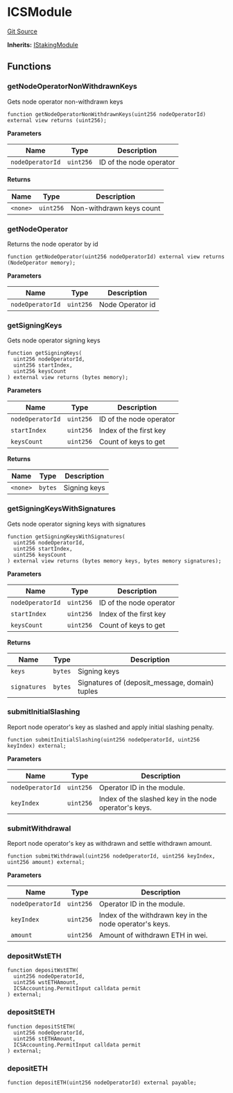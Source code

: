 # ICSModule

[Git Source](https://github.com/lidofinance/community-staking-module/blob/ef5c94eed5211bf6c350512cf569895da670f26c/src/interfaces/ICSModule.sol)

**Inherits:**
[IStakingModule](/src/interfaces/IStakingModule.sol/interface.IStakingModule.md)

## Functions

### getNodeOperatorNonWithdrawnKeys

Gets node operator non-withdrawn keys

```solidity
function getNodeOperatorNonWithdrawnKeys(uint256 nodeOperatorId) external view returns (uint256);
```

**Parameters**

| Name             | Type      | Description             |
| ---------------- | --------- | ----------------------- |
| `nodeOperatorId` | `uint256` | ID of the node operator |

**Returns**

| Name     | Type      | Description              |
| -------- | --------- | ------------------------ |
| `<none>` | `uint256` | Non-withdrawn keys count |

### getNodeOperator

Returns the node operator by id

```solidity
function getNodeOperator(uint256 nodeOperatorId) external view returns (NodeOperator memory);
```

**Parameters**

| Name             | Type      | Description      |
| ---------------- | --------- | ---------------- |
| `nodeOperatorId` | `uint256` | Node Operator id |

### getSigningKeys

Gets node operator signing keys

```solidity
function getSigningKeys(
  uint256 nodeOperatorId,
  uint256 startIndex,
  uint256 keysCount
) external view returns (bytes memory);
```

**Parameters**

| Name             | Type      | Description             |
| ---------------- | --------- | ----------------------- |
| `nodeOperatorId` | `uint256` | ID of the node operator |
| `startIndex`     | `uint256` | Index of the first key  |
| `keysCount`      | `uint256` | Count of keys to get    |

**Returns**

| Name     | Type    | Description  |
| -------- | ------- | ------------ |
| `<none>` | `bytes` | Signing keys |

### getSigningKeysWithSignatures

Gets node operator signing keys with signatures

```solidity
function getSigningKeysWithSignatures(
  uint256 nodeOperatorId,
  uint256 startIndex,
  uint256 keysCount
) external view returns (bytes memory keys, bytes memory signatures);
```

**Parameters**

| Name             | Type      | Description             |
| ---------------- | --------- | ----------------------- |
| `nodeOperatorId` | `uint256` | ID of the node operator |
| `startIndex`     | `uint256` | Index of the first key  |
| `keysCount`      | `uint256` | Count of keys to get    |

**Returns**

| Name         | Type    | Description                                    |
| ------------ | ------- | ---------------------------------------------- |
| `keys`       | `bytes` | Signing keys                                   |
| `signatures` | `bytes` | Signatures of (deposit_message, domain) tuples |

### submitInitialSlashing

Report node operator's key as slashed and apply initial slashing penalty.

```solidity
function submitInitialSlashing(uint256 nodeOperatorId, uint256 keyIndex) external;
```

**Parameters**

| Name             | Type      | Description                                           |
| ---------------- | --------- | ----------------------------------------------------- |
| `nodeOperatorId` | `uint256` | Operator ID in the module.                            |
| `keyIndex`       | `uint256` | Index of the slashed key in the node operator's keys. |

### submitWithdrawal

Report node operator's key as withdrawn and settle withdrawn amount.

```solidity
function submitWithdrawal(uint256 nodeOperatorId, uint256 keyIndex, uint256 amount) external;
```

**Parameters**

| Name             | Type      | Description                                             |
| ---------------- | --------- | ------------------------------------------------------- |
| `nodeOperatorId` | `uint256` | Operator ID in the module.                              |
| `keyIndex`       | `uint256` | Index of the withdrawn key in the node operator's keys. |
| `amount`         | `uint256` | Amount of withdrawn ETH in wei.                         |

### depositWstETH

```solidity
function depositWstETH(
  uint256 nodeOperatorId,
  uint256 wstETHAmount,
  ICSAccounting.PermitInput calldata permit
) external;
```

### depositStETH

```solidity
function depositStETH(
  uint256 nodeOperatorId,
  uint256 stETHAmount,
  ICSAccounting.PermitInput calldata permit
) external;
```

### depositETH

```solidity
function depositETH(uint256 nodeOperatorId) external payable;
```
